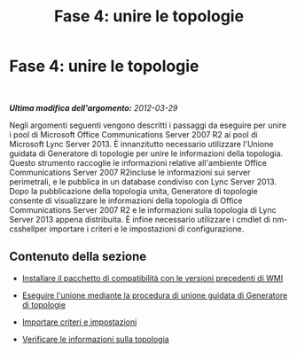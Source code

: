﻿---
title: 'Fase 4: unire le topologie'
TOCTitle: 'Fase 4: unire le topologie'
ms:assetid: 81eb5bb2-1fd7-4611-a2aa-eb2393c8abc9
ms:mtpsurl: https://technet.microsoft.com/it-it/library/JJ205044(v=OCS.15)
ms:contentKeyID: 49301160
ms.date: 08/24/2015
mtps_version: v=OCS.15
ms.translationtype: HT
---

# Fase 4: unire le topologie

 

_**Ultima modifica dell'argomento:** 2012-03-29_

Negli argomenti seguenti vengono descritti i passaggi da eseguire per unire i pool di Microsoft Office Communications Server 2007 R2 ai pool di Microsoft Lync Server 2013. È innanzitutto necessario utilizzare l'Unione guidata di Generatore di topologie per unire le informazioni della topologia. Questo strumento raccoglie le informazioni relative all'ambiente Office Communications Server 2007 R2incluse le informazioni sui server perimetrali, e le pubblica in un database condiviso con Lync Server 2013. Dopo la pubblicazione della topologia unita, Generatore di topologie consente di visualizzare le informazioni della topologia di Office Communications Server 2007 R2 e le informazioni sulla topologia di Lync Server 2013 appena distribuita. È infine necessario utilizzare i cmdlet di nm-csshellper importare i criteri e le impostazioni di configurazione.

## Contenuto della sezione

  - [Installare il pacchetto di compatibilità con le versioni precedenti di WMI](install-wmi-backward-compatibility-package.md)

  - [Eseguire l'unione mediante la procedura di unione guidata di Generatore di topologie](merge-using-topology-builder-merge-wizard.md)

  - [Importare criteri e impostazioni](import-policies-and-settings.md)

  - [Verificare le informazioni sulla topologia](verify-topology-information.md)

